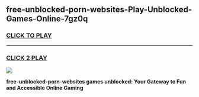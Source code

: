 
## free-unblocked-porn-websites-Play-Unblocked-Games-Online-7gz0q
<h3>
<a href="https://premium76.site?title=free-unblocked-porn-websites&ref=25A">CLICK TO PLAY</a></h3>
<hr>

<h3>
<a href="https://premium76.site?title=free-unblocked-porn-websites&ref=25A">CLICK 2 PLAY</a>
  
</h3>

<a href="https://premium76.site?title=free-unblocked-porn-websites&ref=25A"><img src="https://clearcache.store/games.png"></a>


**free-unblocked-porn-websites games unblocked: Your Gateway to Fun and Accessible Online Gaming**
